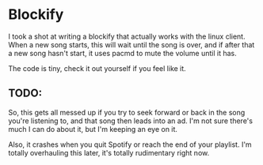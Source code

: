 Blockify
========
I took a shot at writing a blockify that actually works with the linux
client. When a new song starts, this will wait until the song is over,
and if after that a new song hasn't start, it uses pacmd to mute the
volume until it has.


The code is tiny, check it out yourself if you feel like it.


TODO:
-----
So, this gets all messed up if you try to seek forward or back in the
song you're listening to, and that song then leads into an ad. I'm not
sure there's much I can do about it, but I'm keeping an eye on it.

Also, it crashes when you quit Spotify or reach the end of your
playlist. I'm totally overhauling this later, it's totally rudimentary
right now.